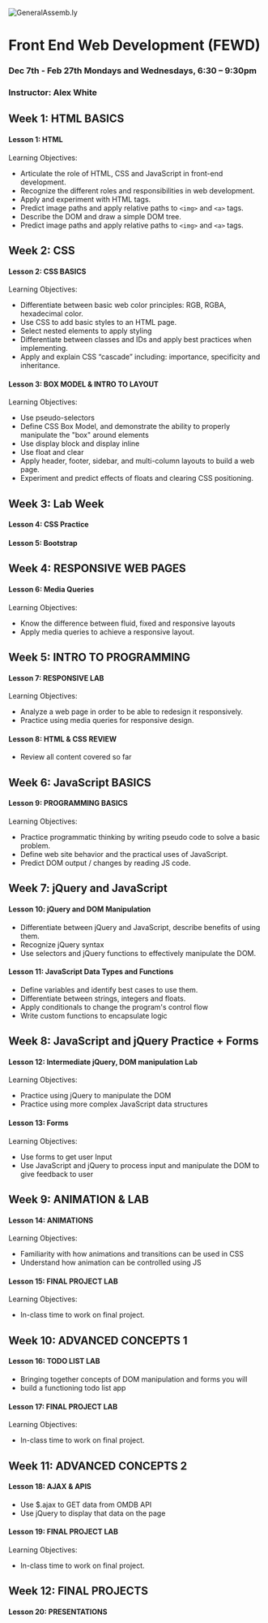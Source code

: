 ![GeneralAssemb.ly](https://github.com/generalassembly/ga-ruby-on-rails-for-devs/raw/master/images/ga.png "GeneralAssemb.ly")

# Front End Web Development (FEWD)
### Dec 7th - Feb 27th Mondays and Wednesdays, 6:30 – 9:30pm
### Instructor: Alex White

## Week 1: HTML BASICS
#### Lesson 1: HTML
Learning Objectives:
- Articulate the role of HTML, CSS and JavaScript in front-end development.
- Recognize the different roles and responsibilities in web development.
- Apply and experiment with HTML tags.
- Predict image paths and apply relative paths to `<img>` and `<a>` tags.
- Describe the DOM and draw a simple DOM tree.
- Predict image paths and apply relative paths to `<img>` and `<a>` tags.

## Week 2: CSS
#### Lesson 2: CSS BASICS
Learning Objectives:
- Differentiate between basic web color principles: RGB, RGBA, hexadecimal color.
- Use CSS to add basic styles to an HTML page.
- Select nested elements to apply styling
- Differentiate between classes and IDs and apply best practices when implementing.
- Apply and explain CSS “cascade” including: importance, specificity and inheritance.

#### Lesson 3: BOX MODEL & INTRO TO LAYOUT
Learning Objectives:
- Use pseudo-selectors
- Define CSS Box Model, and demonstrate the ability to properly manipulate the "box" around elements
- Use display block and display inline
- Use float and clear
- Apply header, footer, sidebar, and multi-column layouts to build a web page.
- Experiment and predict effects of floats and clearing CSS positioning.

## Week 3: Lab Week
#### Lesson 4: CSS Practice
#### Lesson 5: Bootstrap

## Week 4: RESPONSIVE WEB PAGES
#### Lesson 6: Media Queries
Learning Objectives:
- Know the difference between fluid, fixed and responsive layouts
- Apply media queries to achieve a responsive layout.

## Week 5: INTRO TO PROGRAMMING
#### Lesson 7: RESPONSIVE LAB
Learning Objectives:
- Analyze a web page in order to be able to redesign it responsively.
- Practice using media queries for responsive design.

#### Lesson 8: HTML & CSS REVIEW 
- Review all content covered so far

## Week 6: JavaScript BASICS

#### Lesson 9: PROGRAMMING BASICS
Learning Objectives:
- Practice programmatic thinking by writing pseudo code to solve a basic problem.
- Define web site behavior and the practical uses of JavaScript.
- Predict DOM output / changes by reading JS code.

## Week 7: jQuery and JavaScript
#### Lesson 10: jQuery and DOM Manipulation 
- Differentiate between jQuery and JavaScript, describe benefits of using them.
- Recognize jQuery syntax
- Use selectors and jQuery functions to effectively manipulate the DOM.

#### Lesson 11: JavaScript Data Types and Functions
- Define variables and identify best cases to use them.
- Differentiate between strings, integers and floats.
- Apply conditionals to change the program's control flow
- Write custom functions to encapsulate logic

## Week 8: JavaScript and jQuery Practice + Forms
#### Lesson 12: Intermediate jQuery, DOM manipulation Lab
Learning Objectives:
- Practice using jQuery to manipulate the DOM
- Practice using more complex JavaScript data structures

#### Lesson 13: Forms
Learning Objectives:
- Use forms to get user Input
- Use JavaScript and jQuery to process input and manipulate the DOM to give feedback to user


## Week 9: ANIMATION & LAB
#### Lesson 14: ANIMATIONS
Learning Objectives:
- Familiarity with how animations and transitions can be used in CSS
- Understand how animation can be controlled using JS

#### Lesson 15: FINAL PROJECT LAB
Learning Objectives:
- In-class time to work on final project.

## Week 10: ADVANCED CONCEPTS 1
#### Lesson 16: TODO LIST LAB
- Bringing together concepts of DOM manipulation and forms you will
- build a functioning todo list app

#### Lesson 17: FINAL PROJECT LAB
Learning Objectives:
- In-class time to work on final project.

## Week 11: ADVANCED CONCEPTS 2
#### Lesson 18: AJAX & APIS
- Use $.ajax to GET data from OMDB API
- Use jQuery to display that data on the page

#### Lesson 19: FINAL PROJECT LAB
Learning Objectives:
- In-class time to work on final project.


## Week 12: FINAL PROJECTS
#### Lesson 20: PRESENTATIONS
